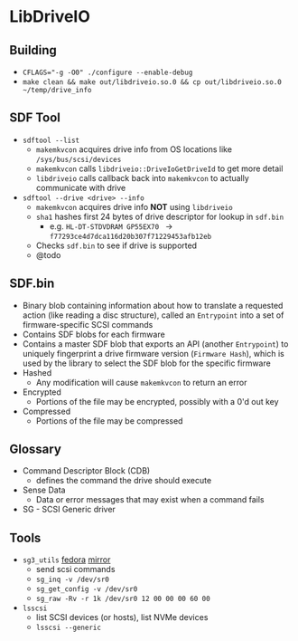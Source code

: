 # LibDriveIO

## Building

- `CFLAGS="-g -O0" ./configure --enable-debug`
- `make clean && make out/libdriveio.so.0 && cp out/libdriveio.so.0 ~/temp/drive_info`

## SDF Tool

- `sdftool --list`
    - `makemkvcon` acquires drive info from OS locations like `/sys/bus/scsi/devices`
    - `makemkvcon` calls `libdriveio::DriveIoGetDriveId` to get more detail
    - `libdriveio` calls callback back into `makemkvcon` to actually communicate with drive
- `sdftool --drive <drive> --info`
    - `makemkvcon` acquires drive info **NOT** using `libdriveio`
    - `sha1` hashes first 24 bytes of drive descriptor for lookup in `sdf.bin`
        - e.g. `HL-DT-STDVDRAM GP55EX70 ` -> `f77293ce4d7dca116d20b307f71229453afb12eb`
    - Checks `sdf.bin` to see if drive is supported
    - @todo

## SDF.bin

- Binary blob containing information about how to translate a requested action (like reading a disc structure), called an `Entrypoint` into a set of firmware-specific SCSI commands
- Contains SDF blobs for each firmware
- Contains a master SDF blob that exports an API (another `Entrypoint`) to uniquely fingerprint a drive firmware version (`Firmware Hash`), which is used by the library to select the SDF blob for the specific firmware
- Hashed
    - Any modification will cause `makemkvcon` to return an error
- Encrypted
    - Portions of the file may be encrypted, possibly with a 0'd out key
- Compressed
    - Portions of the file may be compressed

## Glossary

- Command Descriptor Block (CDB)
    - defines the command the drive should execute
- Sense Data
    - Data or error messages that may exist when a command fails
- SG - SCSI Generic driver

## Tools

- `sg3_utils` [fedora](https://packages.fedoraproject.org/pkgs/sg3_utils/sg3_utils/) [mirror](https://github.com/hreinecke/sg3_utils)
    - send scsi commands 
    - `sg_inq -v /dev/sr0`
    - `sg_get_config -v /dev/sr0`
    - `sg_raw -Rv -r 1k /dev/sr0 12 00 00 00 60 00`
- `lsscsi`
    - list SCSI devices (or hosts), list NVMe devices
    - `lsscsi --generic`
